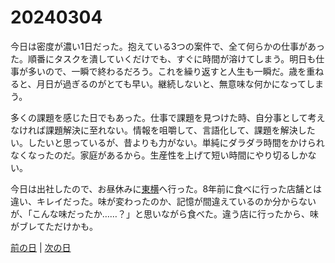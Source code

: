 # 20240304

今日は密度が濃い1日だった。抱えている3つの案件で、全て何らかの仕事があった。順番にタスクを潰していくだけでも、すぐに時間が溶けてしまう。明日も仕事が多いので、一瞬で終わるだろう。これを繰り返すと人生も一瞬だ。歳を重ねると、月日が過ぎるのがとても早い。継続しないと、無意味な何かになってしまう。

多くの課題を感じた日でもあった。仕事で課題を見つけた時、自分事として考えなければ課題解決に至れない。情報を咀嚼して、言語化して、課題を解決したい。したいと思っているが、昔よりも力がない。単純にダラダラ時間をかけられなくなったのだ。家庭があるから。生産性を上げて短い時間にやり切るしかない。

今日は出社したので、お昼休みに[東横](https://www.ramen-walker.com/shop_156.html)へ行った。8年前に食べに行った店舗とは違い、キレイだった。味が変わったのか、記憶が間違えているのか分からないが、「こんな味だったか……？」と思いながら食べた。違う店に行ったから、味がブレてただけかも。

[前の日](20240303.md) | [次の日](20240305.md)
